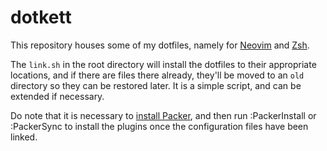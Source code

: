 # dotkett

This repository houses some of my dotfiles, namely for [Neovim](https://neovim.io/) and [Zsh](https://www.zsh.org/).

The `link.sh` in the root directory will install the dotfiles to their appropriate locations, and if there are files there already, they'll be moved to an `old` directory so they can be restored later. It is a simple script, and can be extended if necessary.

Do note that it is necessary to [install Packer](https://github.com/wbthomason/packer.nvim#quickstart), and then run :PackerInstall or :PackerSync to install the plugins once the configuration files have been linked.

